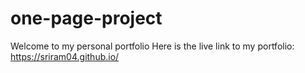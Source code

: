 # one-page-project
Welcome to my personal portfolio
Here is the live link to my portfolio:
https://sriram04.github.io/

